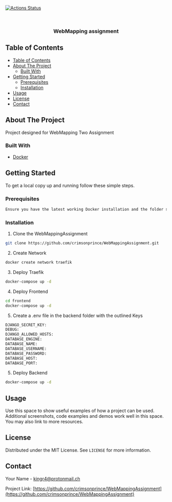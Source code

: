[![Actions Status](https://github.com/crimsonprince/WebMappingAssignment/workflows/Deploy/badge.svg)](https://github.com/crimsonprince/WebMappingAssignment/actions)


<!-- PROJECT LOGO -->
<br />
<p align="center">
  <h3 align="center">WebMapping assignment</h3>
</p>



<!-- TABLE OF CONTENTS -->
## Table of Contents

- [Table of Contents](#table-of-contents)
- [About The Project](#about-the-project)
  - [Built With](#built-with)
- [Getting Started](#getting-started)
  - [Prerequisites](#prerequisites)
  - [Installation](#installation)
- [Usage](#usage)
- [License](#license)
- [Contact](#contact)



<!-- ABOUT THE PROJECT -->
## About The Project

Project designed for WebMapping Two Assignment



### Built With

* [Docker](https://www.docker.com/)




<!-- GETTING STARTED -->
## Getting Started

To get a local copy up and running follow these simple steps.

### Prerequisites
```sh
Ensure you have the latest working Docker installation and the folder structure specified in the docker-compose
```


### Installation

1. Clone the WebMappingAssignment
```sh
git clone https://github.com/crimsonprince/WebMappingAssignment.git
```
2. Create Network
```sh
docker create network traefik
```
3. Deploy Traefik
```sh
docker-compose up -d
```
4. Deploy Frontend
```sh
cd frontend
docker-compose up -d
```
5. Create a .env file in the backend folder with the outlined Keys
```sh
DJANGO_SECRET_KEY:
DEBUG:
DJANGO_ALLOWED_HOSTS:
DATABASE_ENGINE:
DATABASE_NAME:
DATABASE_USERNAME:
DATABASE_PASSWORD:
DATABASE_HOST:
DATABASE_PORT:
```
5. Deploy Backend
```sh
docker-compose up -d
```

<!-- USAGE EXAMPLES -->
## Usage

Use this space to show useful examples of how a project can be used. Additional screenshots, code examples and demos work well in this space. You may also link to more resources.


<!-- LICENSE -->
## License

Distributed under the MIT License. See `LICENSE` for more information.



<!-- CONTACT -->
## Contact

Your Name - kingr4@protonmail.ch

Project Link: [https://github.com/crimsonprince/WebMappingAssignment](https://github.com/crimsonprince/WebMappingAssignment)


